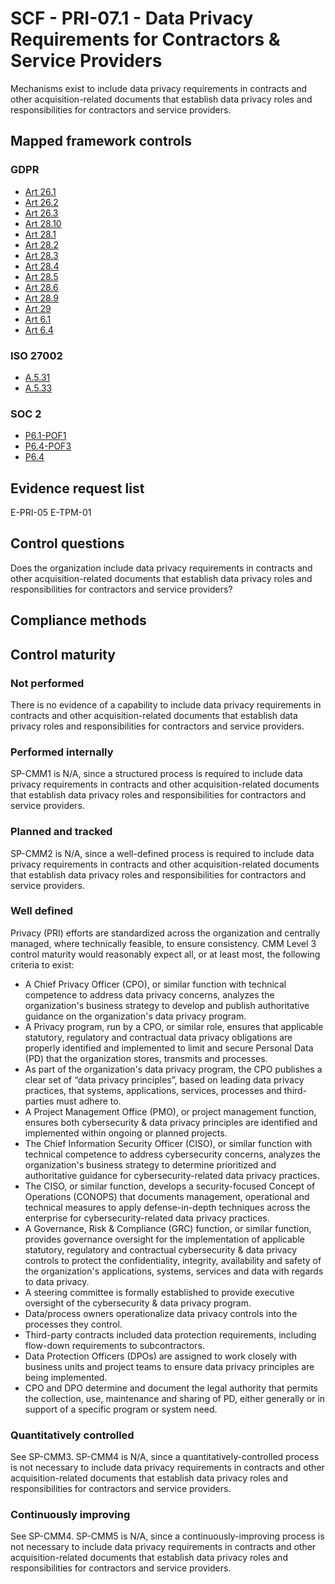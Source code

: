 # SCF - PRI-07.1 - Data Privacy Requirements for Contractors & Service Providers
Mechanisms exist to include data privacy requirements in contracts and other acquisition-related documents that establish data privacy roles and responsibilities for contractors and service providers.
## Mapped framework controls
### GDPR
- [Art 26.1](../gdpr/art26.md#Article-261)
- [Art 26.2](../gdpr/art26.md#Article-262)
- [Art 26.3](../gdpr/art26.md#Article-263)
- [Art 28.10](../gdpr/art28.md#Article-2810)
- [Art 28.1](../gdpr/art28.md#Article-281)
- [Art 28.2](../gdpr/art28.md#Article-282)
- [Art 28.3](../gdpr/art28.md#Article-283)
- [Art 28.4](../gdpr/art28.md#Article-284)
- [Art 28.5](../gdpr/art28.md#Article-285)
- [Art 28.6](../gdpr/art28.md#Article-286)
- [Art 28.9](../gdpr/art28.md#Article-289)
- [Art 29](../gdpr/art29.md)
- [Art 6.1](../gdpr/art6.md#Article-61)
- [Art 6.4](../gdpr/art6.md#Article-64)

### ISO 27002
- [A.5.31](../iso27002/a-5.md#a531)
- [A.5.33](../iso27002/a-5.md#a533)

### SOC 2
- [P6.1-POF1](../soc2/p61-pof1.md)
- [P6.4-POF3](../soc2/p64-pof3.md)
- [P6.4](../soc2/p64.md)

## Evidence request list
E-PRI-05
E-TPM-01

## Control questions
Does the organization include data privacy requirements in contracts and other acquisition-related documents that establish data privacy roles and responsibilities for contractors and service providers?

## Compliance methods


## Control maturity
### Not performed
There is no evidence of a capability to include data privacy requirements in contracts and other acquisition-related documents that establish data privacy roles and responsibilities for contractors and service providers.

### Performed internally
SP-CMM1 is N/A, since a structured process is required to include data privacy requirements in contracts and other acquisition-related documents that establish data privacy roles and responsibilities for contractors and service providers.

### Planned and tracked
SP-CMM2 is N/A, since a well-defined process is required to include data privacy requirements in contracts and other acquisition-related documents that establish data privacy roles and responsibilities for contractors and service providers.

### Well defined
Privacy (PRI) efforts are standardized across the organization and centrally managed, where technically feasible, to ensure consistency. CMM Level 3 control maturity would reasonably expect all, or at least most, the following criteria to exist:
- A Chief Privacy Officer (CPO), or similar function with technical competence to address data privacy concerns, analyzes the organization's business strategy to develop and publish authoritative guidance on the organization's data privacy program.
- A Privacy program, run by a CPO, or similar role, ensures that applicable statutory, regulatory and contractual data privacy obligations are properly identified and implemented to limit and secure Personal Data (PD) that the organization stores, transmits and processes.
- As part of the organization's data privacy program, the CPO publishes a clear set of “data privacy principles”, based on leading data privacy practices, that systems, applications, services, processes and third-parties must adhere to.
- A Project Management Office (PMO), or project management function, ensures both cybersecurity & data privacy principles are identified and implemented within ongoing or planned projects.
- The Chief Information Security Officer (CISO), or similar function with technical competence to address cybersecurity concerns, analyzes the organization's business strategy to determine prioritized and authoritative guidance for cybersecurity-related data privacy practices.
- The CISO, or similar function, develops a security-focused Concept of Operations (CONOPS) that documents management, operational and technical measures to apply defense-in-depth techniques across the enterprise for cybersecurity-related data privacy practices.
- A Governance, Risk & Compliance (GRC) function, or similar function, provides governance oversight for the implementation of applicable statutory, regulatory and contractual cybersecurity & data privacy controls to protect the confidentiality, integrity, availability and safety of the organization's applications, systems, services and data with regards to data privacy.
- A steering committee is formally established to provide executive oversight of the cybersecurity & data privacy program.
- Data/process owners operationalize data privacy controls into the processes they control.
- Third-party contracts included data protection requirements, including flow-down requirements to subcontractors.
- Data Protection Officers (DPOs) are assigned to work closely with business units and project teams to ensure data privacy principles are being implemented.
- CPO and DPO determine and document the legal authority that permits the collection, use, maintenance and sharing of PD, either generally or in support of a specific program or system need.

### Quantitatively controlled
See SP-CMM3. SP-CMM4 is N/A, since a quantitatively-controlled process is not necessary to include data privacy requirements in contracts and other acquisition-related documents that establish data privacy roles and responsibilities for contractors and service providers.

### Continuously improving
See SP-CMM4. SP-CMM5 is N/A, since a continuously-improving process is not necessary to include data privacy requirements in contracts and other acquisition-related documents that establish data privacy roles and responsibilities for contractors and service providers.
